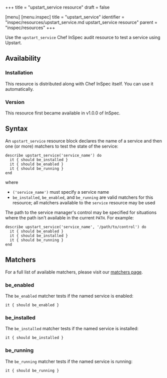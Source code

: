 +++
title = "upstart_service resource"
draft = false

[menu]
  [menu.inspec]
    title = "upstart_service"
    identifier = "inspec/resources/upstart_service.md upstart_service resource"
    parent = "inspec/resources"
+++


Use the `upstart_service` Chef InSpec audit resource to test a service using Upstart.


## Availability

### Installation

This resource is distributed along with Chef InSpec itself. You can use it automatically.

### Version

This resource first became available in v1.0.0 of InSpec.

## Syntax

An `upstart_service` resource block declares the name of a service and then one (or more) matchers to test the state of the service:

    describe upstart_service('service_name') do
      it { should be_installed }
      it { should be_enabled }
      it { should be_running }
    end

where

* `('service_name')` must specify a service name
* `be_installed`, `be_enabled`, and `be_running` are valid matchers for this resource; all matchers available to the `service` resource may be used

The path to the service manager's control may be specified for situations where the path isn't available in the current `PATH`. For example:

    describe upstart_service('service_name', '/path/to/control') do
      it { should be_enabled }
      it { should be_installed }
      it { should be_running }
    end


## Matchers

For a full list of available matchers, please visit our [matchers page](https://www.inspec.io/docs/reference/matchers/).

### be_enabled

The `be_enabled` matcher tests if the named service is enabled:

    it { should be_enabled }

### be_installed

The `be_installed` matcher tests if the named service is installed:

    it { should be_installed }

### be_running

The `be_running` matcher tests if the named service is running:

    it { should be_running }
